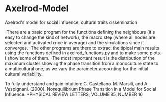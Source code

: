 # Axelrod-Model
Axelrod's model for social influence, cultural traits dissemination

-There are a basic program for the functions defining the neighbours (it's easy to change the kind of network), the macro step (where all nodes are selected and activated once in average) and the simulations since it converges.
-The other programs are there to extract the tipical main results using the functions defined in axelrod_functions.py and to make some plots. I show some of them.
-The most important result is the distribution of the maximum cluster showing the phase transition from a monoculture state to a multicultural one, as we vary the parameter accounting for the initial cultural variability.

To fully understand and gain intuition:
C. Castellano, M. Marsili, and A. Vespignani. (2000). Nonequilibrium Phase Transition in a Model for Social Influence. *PHYSICAL REVIEW LETTERS, VOLUME 85, NUMBER 16
